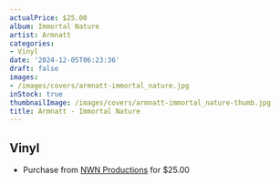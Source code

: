 ```yaml
---
actualPrice: $25.00
album: Immortal Nature
artist: Armnatt
categories:
- Vinyl
date: '2024-12-05T06:23:36'
draft: false
images:
- /images/covers/armnatt-immortal_nature.jpg
inStock: true
thumbnailImage: /images/covers/armnatt-immortal_nature-thumb.jpg
title: Armnatt - Immortal Nature
---
```


## Vinyl
* Purchase from [NWN Productions](http://shop.nwnprod.com/index.php?route=product/product&path=75&product_id=29899&sort=pd.name&order=ASC) for $25.00
